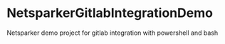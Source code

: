 # NetsparkerGitlabIntegrationDemo

Netsparker demo project for gitlab integration with powershell and bash
